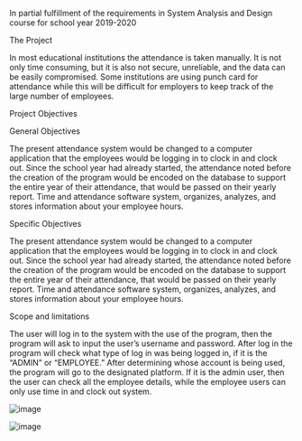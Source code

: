 In partial fulfillment of the requirements in System Analysis and Design course for school year 2019-2020

The Project

In most educational institutions the attendance is taken manually. It is not only
time consuming, but it is also not secure, unreliable, and the data can be easily
compromised. Some institutions are using punch card for attendance while this will be
difficult for employers to keep track of the large number of employees.

Project Objectives

General Objectives

The present attendance system would be changed to a computer application that
the employees would be logging in to clock in and clock out. Since the school year had
already started, the attendance noted before the creation of the program would be
encoded on the database to support the entire year of their attendance, that would be
passed on their yearly report. Time and attendance software system, organizes,
analyzes, and stores information about your employee hours.

Specific Objectives

The present attendance system would be changed to a computer application that
the employees would be logging in to clock in and clock out. Since the school year had
already started, the attendance noted before the creation of the program would be
encoded on the database to support the entire year of their attendance, that would be
passed on their yearly report. Time and attendance software system, organizes,
analyzes, and stores information about your employee hours.

Scope and limitations

The user will log in to the system with the use of the program, then the program
will ask to input the user’s username and password. After log in the program will check
what type of log in was being logged in, if it is the “ADMIN” or “EMPLOYEE.” After
determining whose account is being used, the program will go to the designated
platform. If it is the admin user, then the user can check all the employee details, while
the employee users can only use time in and clock out system.

![image](https://user-images.githubusercontent.com/75480369/146205057-17ba8365-6eee-43d3-a755-5d841f08dbbb.png)


![image](https://user-images.githubusercontent.com/75480369/146205163-4529b4c1-87ad-4999-adb0-3ec4abafecc7.png)
